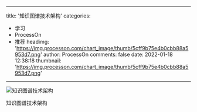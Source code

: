 
---
title: '知识图谱技术架构'
categories: 
 - 学习
 - ProcessOn
 - 推荐
headimg: 'https://img.processon.com/chart_image/thumb/5cff9b75e4b0cbb88a5953d7.png'
author: ProcessOn
comments: false
date: 2022-01-18 12:38:18
thumbnail: 'https://img.processon.com/chart_image/thumb/5cff9b75e4b0cbb88a5953d7.png'
---

<div>   
<img class="thumb" alt="知识图谱技术架构" src="https://img.processon.com/chart_image/thumb/5cff9b75e4b0cbb88a5953d7.png" referrerpolicy="no-referrer">
<p>知识图谱技术架构</p>  
</div>
            